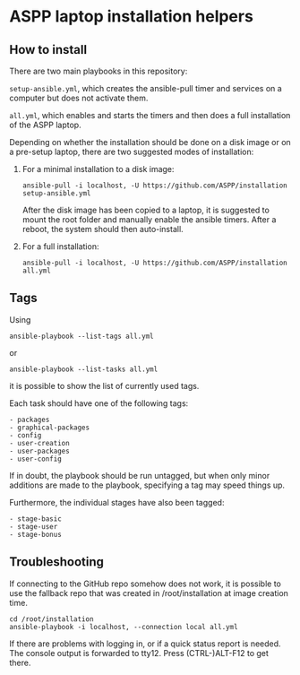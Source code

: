 # ASPP laptop installation helpers

## How to install

There are two main playbooks in this repository:

`setup-ansible.yml`, which creates the ansible-pull timer and services on a
computer but does not activate them.

`all.yml`, which enables and starts the timers and then does a full
installation of the ASPP laptop.

Depending on whether the installation should be done on a disk image or on a
pre-setup laptop, there are two suggested modes of installation:

1) For a minimal installation to a disk image:

       ansible-pull -i localhost, -U https://github.com/ASPP/installation setup-ansible.yml

    After the disk image has been copied to a laptop, it is suggested to mount
    the root folder and manually enable the ansible timers. After a reboot, the
    system should then auto-install.

2) For a full installation:

       ansible-pull -i localhost, -U https://github.com/ASPP/installation all.yml

## Tags

Using

    ansible-playbook --list-tags all.yml

or

    ansible-playbook --list-tasks all.yml

it is possible to show the list of currently used tags.

Each task should have one of the following tags:

    - packages
    - graphical-packages
    - config
    - user-creation
    - user-packages
    - user-config

If in doubt, the playbook should be run untagged, but when only minor additions
are made to the playbook, specifying a tag may speed things up.


Furthermore, the individual stages have also been tagged:

    - stage-basic
    - stage-user
    - stage-bonus

## Troubleshooting

If connecting to the GitHub repo somehow does not work, it is possible to use
the fallback repo that was created in /root/installation at image creation
time.

    cd /root/installation
    ansible-playbook -i localhost, --connection local all.yml

If there are problems with logging in, or if a quick status report is needed. The console output is forwarded to tty12. Press (CTRL-)ALT-F12 to get there.
